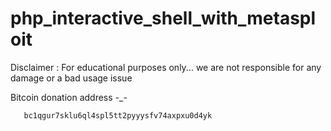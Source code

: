 # php_interactive_shell_with_metasploit

Disclaimer : For educational purposes only... we are not responsible for any damage or a bad usage issue



Bitcoin donation address -_-

       bc1qgur7sklu6ql4spl5tt2pyyysfv74axpxu0d4yk

